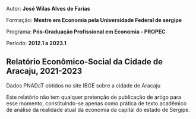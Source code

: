 Autor: **José Wilas Alves de Farias**

Formação: **Mestre em Economia pela Universidade Federal de sergipe**

Programa: **Pós-Graduação Profissional em Economia - PROPEC**

Período: **2012.1 a 2023.1**


## Relatório Econômico-Social da Cidade de Aracaju, 2021-2023
Dados PNADcT obtidos no site IBGE sobre a cidade de Aracaju

Este relatório não tem qualquer pretenção de publicação de artigo para esse momento, constituindo-se apenas como prática de texto acadêmico de análise da realidade atual da economia da capital do estado de Sergipe.
